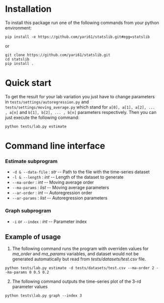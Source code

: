 # Installation
To install this package run one of the following commands from your python environment:

```
pip install -e https://github.com/yari61/statslib.git#egg=statslib
```
or
```
git clone https://github.com/yari61/statslib.git
cd statslib
pip install .
```

# Quick start
To get the result for your lab variation you just have to change parameters in `tests/settings/autoregression.py` and `tests/settings/moving_average.py` which stand for `a[0], a[1], a[2], ... , a[n]` and `b[1], b[2], ... , b[n]` parameters respectively.
Then you can just execute the following command:
```
python tests/lab.py estimate
```

# Command line interface
### Estimate subprogram
- `-d & --data-file` : *str* -- Path to the file with the time-series dataset
- `-l & --length` : *int* -- Length of the dataset to generate
- `--ma-order` : *int* -- Moving average order
- `--ma-params` : *list* -- Moving average parameters
- `--ar-order` : *int* -- Autoregression order
- `--ar-params` : *list* -- Autoregression parameters

### Graph subprogram
- `-i` or `--index` : *int* -- Parameter index

## Example of usage
1. The following command runs the program with overriden values for *ma_order* and *ma_params* variables, and dataset would not be generated automatically but read from *tests/datasets/test.csv* file.
```
python tests/lab.py estimate -d tests/datasets/test.csv --ma-order 2 --ma-params 0 0.5 0.2
```
2. The following command outputs the time-series plot of the 3-rd parameter values
```
python tests\lab.py graph --index 3
```
